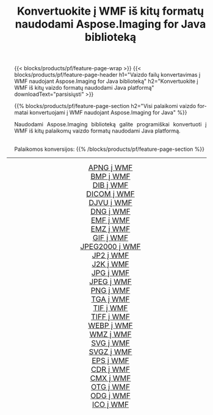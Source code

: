 ﻿---
title: Konvertuokite į WMF iš kitų formatų naudodami Aspose.Imaging for Java biblioteką 
weight: 3920
url: /lt/java/conversion/to/wmf 
lang: lt
langdirlevel: 2
locales: zh-hans,ja,it,ru,de,es,fr,nl,id,lt,pl,pt,vi,tr,ko,zh-hant,ar,hi,th,sv,cs,uk,he
description: Naudodami Aspose.Imaging galite konvertuoti į WMF iš kitų formatų naudodami Java
---

{{< blocks/products/pf/feature-page-wrap >}}
{{< blocks/products/pf/feature-page-header h1="Vaizdo failų konvertavimas į WMF naudojant Aspose.Imaging for Java biblioteką" h2="Konvertuokite į WMF iš kitų vaizdo formatų naudodami Java platformą" downloadText="parsisiųsti" >}}


{{% blocks/products/pf/feature-page-section  h2="Visi palaikomi vaizdo formatai konvertuojami į WMF naudojant Aspose.Imaging for Java" %}}
<p align=justify>Naudodami Aspose.Imaging biblioteką galite programiškai konvertuoti į WMF iš kitų palaikomų vaizdo formatų naudodami Java platformą.</p>
<br/>
Palaikomos konversijos:
{{% /blocks/products/pf/feature-page-section %}}
<div class="container-fluid productfamilypage bg-gray">
    <div class="convertypes bg-gray agp-content section">
        <div class="container">
		<hr style="margin-left:-20px;"/>
		<div class="row other-converters" style="gap: 10px;font-size: 19px;text-align:center;">
		    <div class='col-md-2 other-converter remove-lp remove-rp'><a href="/imaging/lt/java/conversion/apng-to-wmf" style="padding:15px;">APNG į WMF</a></div>
<div class='col-md-2 other-converter remove-lp remove-rp'><a href="/imaging/lt/java/conversion/bmp-to-wmf" style="padding:15px;">BMP į WMF</a></div>
<div class='col-md-2 other-converter remove-lp remove-rp'><a href="/imaging/lt/java/conversion/dib-to-wmf" style="padding:15px;">DIB į WMF</a></div>
<div class='col-md-2 other-converter remove-lp remove-rp'><a href="/imaging/lt/java/conversion/dicom-to-wmf" style="padding:15px;">DICOM į WMF</a></div>
<div class='col-md-2 other-converter remove-lp remove-rp'><a href="/imaging/lt/java/conversion/djvu-to-wmf" style="padding:15px;">DJVU į WMF</a></div>
<div class='col-md-2 other-converter remove-lp remove-rp'><a href="/imaging/lt/java/conversion/dng-to-wmf" style="padding:15px;">DNG į WMF</a></div>
<div class='col-md-2 other-converter remove-lp remove-rp'><a href="/imaging/lt/java/conversion/emf-to-wmf" style="padding:15px;">EMF į WMF</a></div>
<div class='col-md-2 other-converter remove-lp remove-rp'><a href="/imaging/lt/java/conversion/emz-to-wmf" style="padding:15px;">EMZ į WMF</a></div>
<div class='col-md-2 other-converter remove-lp remove-rp'><a href="/imaging/lt/java/conversion/gif-to-wmf" style="padding:15px;">GIF į WMF</a></div>
<div class='col-md-2 other-converter remove-lp remove-rp'><a href="/imaging/lt/java/conversion/jpeg2000-to-wmf" style="padding:15px;">JPEG2000 į WMF</a></div>
<div class='col-md-2 other-converter remove-lp remove-rp'><a href="/imaging/lt/java/conversion/jp2-to-wmf" style="padding:15px;">JP2 į WMF</a></div>
<div class='col-md-2 other-converter remove-lp remove-rp'><a href="/imaging/lt/java/conversion/j2k-to-wmf" style="padding:15px;">J2K į WMF</a></div>
<div class='col-md-2 other-converter remove-lp remove-rp'><a href="/imaging/lt/java/conversion/jpg-to-wmf" style="padding:15px;">JPG į WMF</a></div>
<div class='col-md-2 other-converter remove-lp remove-rp'><a href="/imaging/lt/java/conversion/jpeg-to-wmf" style="padding:15px;">JPEG į WMF</a></div>
<div class='col-md-2 other-converter remove-lp remove-rp'><a href="/imaging/lt/java/conversion/png-to-wmf" style="padding:15px;">PNG į WMF</a></div>
<div class='col-md-2 other-converter remove-lp remove-rp'><a href="/imaging/lt/java/conversion/tga-to-wmf" style="padding:15px;">TGA į WMF</a></div>
<div class='col-md-2 other-converter remove-lp remove-rp'><a href="/imaging/lt/java/conversion/tif-to-wmf" style="padding:15px;">TIF į WMF</a></div>
<div class='col-md-2 other-converter remove-lp remove-rp'><a href="/imaging/lt/java/conversion/tiff-to-wmf" style="padding:15px;">TIFF į WMF</a></div>
<div class='col-md-2 other-converter remove-lp remove-rp'><a href="/imaging/lt/java/conversion/webp-to-wmf" style="padding:15px;">WEBP į WMF</a></div>
<div class='col-md-2 other-converter remove-lp remove-rp'><a href="/imaging/lt/java/conversion/wmz-to-wmf" style="padding:15px;">WMZ į WMF</a></div>
<div class='col-md-2 other-converter remove-lp remove-rp'><a href="/imaging/lt/java/conversion/svg-to-wmf" style="padding:15px;">SVG į WMF</a></div>
<div class='col-md-2 other-converter remove-lp remove-rp'><a href="/imaging/lt/java/conversion/svgz-to-wmf" style="padding:15px;">SVGZ į WMF</a></div>
<div class='col-md-2 other-converter remove-lp remove-rp'><a href="/imaging/lt/java/conversion/eps-to-wmf" style="padding:15px;">EPS į WMF</a></div>
<div class='col-md-2 other-converter remove-lp remove-rp'><a href="/imaging/lt/java/conversion/cdr-to-wmf" style="padding:15px;">CDR į WMF</a></div>
<div class='col-md-2 other-converter remove-lp remove-rp'><a href="/imaging/lt/java/conversion/cmx-to-wmf" style="padding:15px;">CMX į WMF</a></div>
<div class='col-md-2 other-converter remove-lp remove-rp'><a href="/imaging/lt/java/conversion/otg-to-wmf" style="padding:15px;">OTG į WMF</a></div>
<div class='col-md-2 other-converter remove-lp remove-rp'><a href="/imaging/lt/java/conversion/odg-to-wmf" style="padding:15px;">ODG į WMF</a></div>
<div class='col-md-2 other-converter remove-lp remove-rp'><a href="/imaging/lt/java/conversion/ico-to-wmf" style="padding:15px;">ICO į WMF</a></div>
                </div>
        </div>
    </div>
</div>
<br/>


